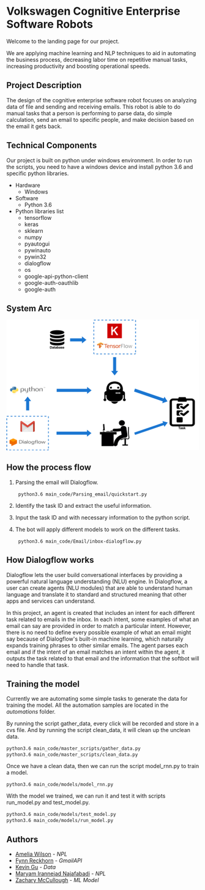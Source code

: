# Volkswagen Cognitive Enterprise Software Robots

Welcome to the landing page for our project.

We are applying machine learning and NLP techniques to aid in automating the business process, decreasing labor time on repetitive manual tasks, increasing productivity and boosting operational speeds.

## Project Description
The design of the cognitive enterprise software robot focuses on analyzing data of file and sending and receiving emails. This robot is able to do manual tasks that a person is performing to parse data, do simple calculation, send an email to specific people, and make decision based on the email it gets back.

## Technical Components 

Our project is built on python under windows environment. In order to run the scripts, you need to have a windows device and install python 3.6 and specific python libraries.

* Hardware
    * Windows
* Software
    * Python 3.6
* Python libraries list
    * tensorflow
    * keras
    * sklearn
    * numpy
    * pyautogui
    * pywinauto
    * pywin32
    * dialogflow
    * os
    * google-api-python-client
    * google-auth-oauthlib
    * google-auth
    

## System Arc
![alt text](https://raw.githubusercontent.com/mcculzac/Volkswagen/kg_doc/Resources/Untitled.png)






## How the process flow
1. Parsing the email will Dialogflow.

        python3.6 main_code/Parsing_email/quickstart.py
2. Identify the task ID and extract the useful information.
3. Input the task ID and with necessary information to the python script. 
4. The bot will apply different models to work on the different tasks.
        
        python3.6 main_code/Email/inbox-dialogflow.py


## How Dialogflow works
Dialogflow lets the user build conversational interfaces by providing a powerful natural language understanding (NLU) engine. In Dialogflow, a user can create agents (NLU modules) that are able to understand human language and translate it to standard and structured meaning that other apps and services can understand.

In this project, an agent is created that includes an intent for each different task related to emails in the inbox. In each intent, some examples of what an email can say are provided in order to match a particular intent. However, there is no need to define every possible example of what an email might say because of Dialogflow's built-in machine learning, which naturally expands training phrases to other similar emails. The agent parses each email and if the intent of an email matches an intent within the agent, it outputs the task related to that email and the information that the softbot will need to handle that task.


## Training the model
Currently we are automating some simple tasks to generate the data for training the model. All the automation samples are located in the *automations* folder.

By running the script gather_data, every click will be recorded and store in a cvs file.
And by running the script clean_data, it will clean up the unclean data.

    python3.6 main_code/master_scripts/gather_data.py
    python3.6 main_code/master_scripts/clean_data.py
       
Once we have a clean data, then we can run the script model_rnn.py to train a model.

    python3.6 main_code/models/model_rnn.py

With the model we trained, we can run it and test it with scripts run_model.py and test_model.py.

    python3.6 main_code/models/test_model.py
    python3.6 main_code/models/run_model.py
 
 


## Authors
* [Amelia Wilson](https://github.com/ameliawilson) - *NPL* 
* [Fynn Reckhorn]() - *GmailAPI*
* [Kevin Gu](https://github.com/KailiangGu) - *Data*
* [Maryam Irannejad Najafabadi](https://github.com/Irannejad) - *NPL*
* [Zachary McCullough](https://github.com/mcculzac) - *ML Model*






